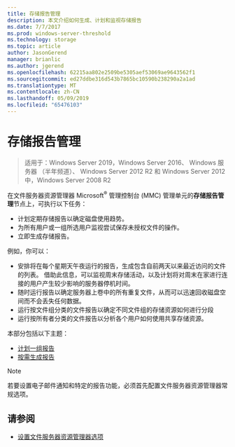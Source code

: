 ```yaml
---
title: 存储报告管理
description: 本文介绍如何生成、计划和监视存储报告
ms.date: 7/7/2017
ms.prod: windows-server-threshold
ms.technology: storage
ms.topic: article
author: JasonGerend
manager: brianlic
ms.author: jgerend
ms.openlocfilehash: 62215aa802e2509be5305aef53069ae9643562f1
ms.sourcegitcommit: ed27ddbe316d543b7865bc10590b238290a2a1ad
ms.translationtype: MT
ms.contentlocale: zh-CN
ms.lasthandoff: 05/09/2019
ms.locfileid: "65476103"
---
```

# <a name="storage-reports-management"></a>存储报告管理

> 适用于：Windows Server 2019，Windows Server 2016、 Windows 服务器 （半年频道）、 Windows Server 2012 R2 和 Windows Server 2012 中，Windows Server 2008 R2

在文件服务器资源管理器 Microsoft<sup>®</sup> 管理控制台 (MMC) 管理单元的**存储报告管理**节点上，可执行以下任务：

-   计划定期存储报告以确定磁盘使用趋势。
-   为所有用户或一组所选用户监视尝试保存未授权文件的操作。
-   立即生成存储报告。

例如，你可以：

-   安排将在每个星期天午夜运行的报告，生成包含自前两天以来最近访问的文件的列表。 借助此信息，可以监视周末存储活动，以及计划将对周末在家进行连接的用户产生较少影响的服务器停机时间。
-   随时运行报告以确定服务器上卷中的所有重复文件，从而可以迅速回收磁盘空间而不会丢失任何数据。
-   运行按文件组分类的文件报告以确定不同文件组的存储资源如何进行分段 
-   运行按所有者分类的文件报告以分析各个用户如何使用共享存储资源。

本部分包括以下主题：

-   [计划一组报告](schedule-set-of-reports.md)
-   [按需生成报告](generate-reports-on-demand.md)

> [!Note]
> 若要设置电子邮件通知和特定的报告功能，必须首先配置文件服务器资源管理器常规选项。

## <a name="see-also"></a>请参阅

-   [设置文件服务器资源管理器选项](setting-file-server-resource-manager-options.md)


